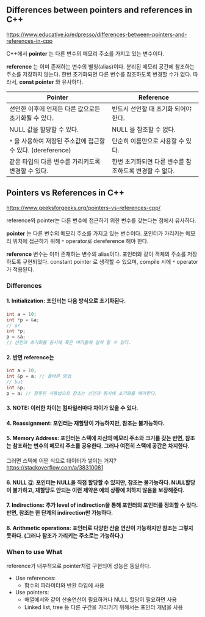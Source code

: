 ## Differences between pointers and references in C++

https://www.educative.io/edpresso/differences-between-pointers-and-references-in-cpp

C++에서 **pointer** 는 다른 변수의 메모리 주소를 가지고 있는 변수이다. 

**reference** 는 이미 존재하는 변수의 별칭(alias)이다. 분리된 메모리 공간에 참조하는 주소를 저장하지 않는다. 한번 초기화되면 다른 변수를 참조하도록 변경할 수가 없다. 따라서, **const pointer** 와 유사하다.

| Pointer                                                      | Reference                                              |
| ------------------------------------------------------------ | ------------------------------------------------------ |
| 선언한 이후에 언제든 다른 값으로든 초기화될 수 있다.         | 반드시 선언할 때 초기화 되어야 한다.                   |
| NULL 값을 할당할 수 있다.                                    | NULL 을 참조할 수 없다.                                |
| `*` 을 사용하여 저장된 주소값에 접근할 수 있다. (dereference) | 단순히 이름만으로 사용할 수 있다.                      |
| 같은 타입의 다른 변수를 가리키도록 변경할 수 있다.           | 한번 초기화되면 다른 변수를 참조하도록 변경할 수 없다. |



## Pointers vs References in C++

https://www.geeksforgeeks.org/pointers-vs-references-cpp/

reference와 pointer는 다른 변수에 접근하기 위한 변수를 갖는다는 점에서 유사하다. 

**pointer** 는 다른 변수의 메모리 주소를 가지고 있는 변수이다. 포인터가 가리키는 메모리 위치에 접근하기 위해 `*` operator로 dereference 해야 한다. 

**reference** 변수는 이미 존재하는 변수의 alias이다. 포인터와 같이 객체의 주소를 저장하도록 구현되었다. constant pointer 로 생각할 수 있으며, compile 시에 `*` operator가 적용된다.

### Differences

#### 1. Initialization: 포인터는 다음 방식으로 초기화된다.

```c++
int a = 10;
int *p = &a;
// or
int *p;
p = &a;
// 선언과 초기화를 동시에 혹은 여러줄에 걸쳐 할 수 있다.
```

#### 2. 반면 reference는

```c++
int a = 10;
int &p = a; // 올바른 방법
// but
int &p;
p = a; // 잘못된 사용법으로 참초는 선언과 동시에 초기화를 해야한다.
```

#### 3. NOTE: 이러한 차이는 컴파일러마다 차이가 있을 수 있다.

#### 4. Reassignment: 포인터는 재할당이 가능하지만, 참조는 불가능하다.

#### 5. Memory Address: 포인터는 스택에 자신의 메모리 주소와 크기를 갖는 반면, 참조는 참조하는 변수의 메모리 주소를 공유한다. 그러나 여전히 스택에 공간은 차지한다.

그러면 스택에 어떤 식으로 데이터가 쌓이는 거지? https://stackoverflow.com/a/38310081

#### 6. NULL 값: 포인터는 NULL을 직접 할당할 수 있지만, 참조는 불가능하다. NULL할당이 불가하고, 재할당도 안되는 이런 제약은 예외 상황에 처하지 않음을 보장해준다.

#### 7. Indirections: 추가 level of indirection을 통해 포인터의 포인터를 정의할 수 있다. 반면, 참조는 한 단계의 indirection만 가능하다.

#### 8. Arithmetic operations: 포인터로 다양한 산술 연산이 가능하지만 참조는 그렇지 못하다. (그러나 참조가 가리키는 주소로는 가능하다.)

### When to use What

reference가 내부적으로 pointer처럼 구현되어 성능은 동일하다. 

- Use references:
  - 함수의 파라미터와 반환 타입에 사용
- Use pointers:
  - 배열에서와 같이 산술연산이 필요하거나 NULL 할당이 필요하면 사용
  - Linked list, tree 등 다른 구간을 가리키기 위해서는 포인터 개념을 사용